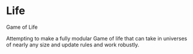 Life
====

Game of Life

Attempting to make a fully modular Game of life that can take in universes of nearly any size and update rules and work robustly.
